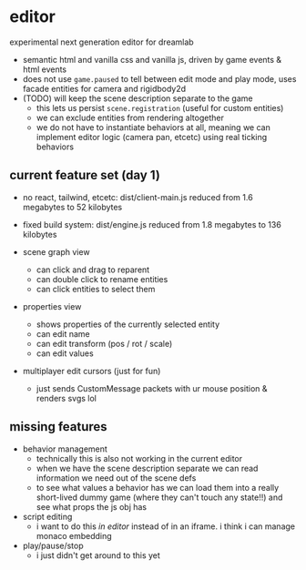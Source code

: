 # editor

experimental next generation editor for dreamlab

- semantic html and vanilla css and vanilla js, driven by game events & html events
- does not use `game.paused` to tell between edit mode and play mode, uses facade entities for camera and rigidbody2d
- (TODO) will keep the scene description separate to the game
  - this lets us persist `scene.registration` (useful for custom entities)
  - we can exclude entities from rendering altogether
  - we do not have to instantiate behaviors at all, meaning we can implement editor logic (camera pan, etcetc) using real ticking behaviors

## current feature set (day 1)

- no react, tailwind, etcetc: dist/client-main.js reduced from 1.6 megabytes to 52 kilobytes
- fixed build system: dist/engine.js reduced from 1.8 megabytes to 136 kilobytes

- scene graph view
  - can click and drag to reparent
  - can double click to rename entities
  - can click entities to select them
- properties view
  - shows properties of the currently selected entity
  - can edit name
  - can edit transform (pos / rot / scale)
  - can edit values
- multiplayer edit cursors (just for fun)
  - just sends CustomMessage packets with ur mouse position & renders svgs lol

## missing features

- behavior management
  - technically this is also not working in the current editor
  - when we have the scene description separate we can read information we need out of the scene defs
  - to see what values a behavior has we can load them into a really short-lived dummy game (where they can't touch any state!!) and see what props the js obj has
- script editing
  - i want to do this _in editor_ instead of in an iframe. i think i can manage monaco embedding
- play/pause/stop
  - i just didn't get around to this yet
